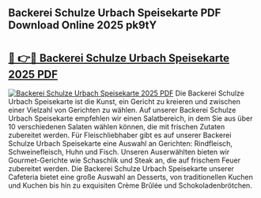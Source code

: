 ## Backerei Schulze Urbach Speisekarte PDF Download Online 2025 pk9tY

# <h2><a href="http://gcdt69y.nevu.top/?p=Backerei+Schulze+Urbach+Speisekarte">🔗 👉🔴 Backerei Schulze Urbach Speisekarte 2025 PDF</a></h2>

[![Backerei Schulze Urbach Speisekarte 2025 PDF](https://i.imgur.com/dBaPXMq.png)](http://gcdt69y.nevu.top/?p=Backerei+Schulze+Urbach+Speisekarte)
Die Backerei Schulze Urbach Speisekarte ist die Kunst, ein Gericht zu kreieren und zwischen einer Vielzahl von Gerichten zu wählen. Auf unserer Backerei Schulze Urbach Speisekarte empfehlen wir einen Salatbereich, in dem Sie aus über 10 verschiedenen Salaten wählen können, die mit frischen Zutaten zubereitet werden. Für Fleischliebhaber gibt es auf unserer Backerei Schulze Urbach Speisekarte eine Auswahl an Gerichten: Rindfleisch, Schweinefleisch, Huhn und Fisch. Unseren Auserwählten bieten wir Gourmet-Gerichte wie Schaschlik und Steak an, die auf frischem Feuer zubereitet werden. Die Backerei Schulze Urbach Speisekarte unserer Cafeteria bietet eine große Auswahl an Desserts, von traditionellen Kuchen und Kuchen bis hin zu exquisiten Crème Brûlée und Schokoladenbrötchen.
